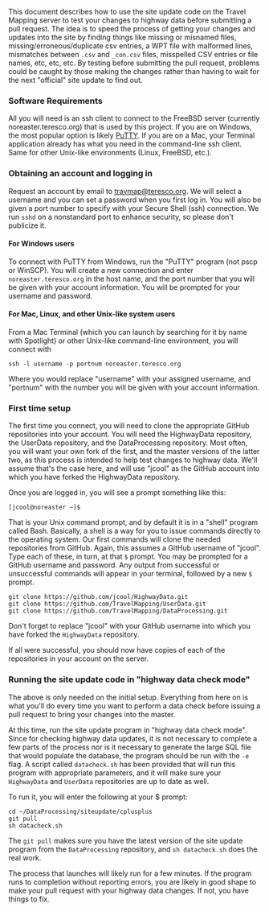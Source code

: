This document describes how to use the site update code on the Travel Mapping server to test your changes to highway data before submitting a pull request. The idea is to speed the process of getting your changes and updates into the site by finding things like missing or misnamed files, missing/erroneous/duplicate csv entries, a WPT file with malformed lines, mismatches between `.csv` and `_con.csv` files, misspelled CSV entries or file names, etc, etc, etc.  By testing before submitting the pull request, problems could be caught by those making the changes rather than having to wait for the next "official" site update to find out.

### Software Requirements

All you will need is an ssh client to connect to the FreeBSD server (currently noreaster.teresco.org) that is used by this project.  If you are on Windows, the most popular option is likely [PuTTY](https://www.chiark.greenend.org.uk/~sgtatham/putty/).  If you are on a Mac, your Terminal application already has what you need in the command-line ssh client.  Same for other Unix-like environments (Linux, FreeBSD, etc.).

### Obtaining an account and logging in

Request an account by email to travmap@teresco.org.  We will select a username and you can set a password when you first log in.  You will also be given a port number to specify with your Secure Shell (ssh) connection.  We run `sshd` on a nonstandard port to enhance security, so please don't publicize it.

#### For Windows users

To connect with PuTTY from Windows, run the "PuTTY" program (not pscp or WinSCP).  You will create a new connection and enter `noreaster.teresco.org` in the host name, and the port number that you will be given with your account information.  You will be prompted for your username and password.  

#### For Mac, Linux, and other Unix-like system users

From a Mac Terminal (which you can launch by searching for it by name with Spotlight) or other Unix-like command-line environment, you will connect with

```
ssh -l username -p portnum noreaster.teresco.org
```

Where you would replace "username" with your assigned username, and "portnum" with the number you will be given with your account information.

### First time setup

The first time you connect, you will need to clone the appropriate GitHub repositories into your account.  You will need the HighwayData repository, the UserData repository, and the DataProcessing repository.  Most often, you will want your own fork of the first, and the master versions of the latter two, as this process is intended to help test changes to highway data.  We'll assume that's the case here, and will use "jcool" as the GitHub account into which you have forked the HighwayData repository.

Once you are logged in, you will see a prompt something like this:

```
[jcool@noreaster ~]$ 
```

That is your Unix command prompt, and by default it is in a "shell" program called Bash.  Basically, a shell is a way for you to issue commands directly to the operating system.  Our first commands will clone the needed repositories from GitHub.  Again, this assumes a GitHub username of "jcool".  Type each of these, in turn, at that `$` prompt.  You may be prompted for a GitHub username and password.  Any output from successful or unsuccessful commands will appear in your terminal, followed by a new `$` prompt.

```
git clone https://github.com/jcool/HighwayData.git
git clone https://github.com/TravelMapping/UserData.git
git clone https://github.com/TravelMapping/DataProcessing.git
```

Don't forget to replace "jcool" with your GitHub username into which you have forked the `HighwayData` repository.

If all were successful, you should now have copies of each of the repositories in your account on the server.

### Running the site update code in "highway data check mode"

The above is only needed on the initial setup.  Everything from here on is what you'll do every time you want to perform a data check before issuing a pull request to bring your changes into the master.

At this time, run the site update program in "highway data check mode".  Since for checking highway data updates, it is not necessary to complete a few parts of the process nor is it necessary to generate the large SQL file that would populate the database, the program should be run with the `-e` flag.  A script called `datacheck.sh` has been provided that will run this program with appropriate parameters, and it will make sure your `HighwayData` and `UserData` repositories are up to date as well.

To run it, you will enter the following at your $ prompt:

```
cd ~/DataProcessing/siteupdate/cplusplus
git pull
sh datacheck.sh
```

The `git pull` makes sure you have the latest version of the site update program from the `DataProcessing` repository, and `sh datacheck.sh` does the real work.

The process that launches will likely run for a few minutes.  If the program runs to completion without reporting errors, you are likely in good shape to make your pull request with your highway data changes. If not, you have things to fix.
